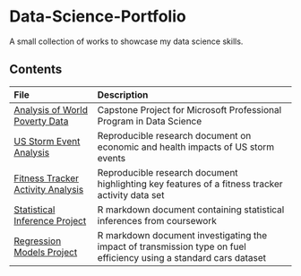 # Data-Science-Portfolio
A small collection of works to showcase my data science skills.

## Contents
|File             |Description             |
|:----------------|:-----------------------|
|[Analysis of World Poverty Data](https://coxy-74.github.io/Data-Science-Portfolio/Microsoft/Analysis%20of%20World%20Poverty%20Data.pdf)|Capstone Project for Microsoft Professional Program in Data Science|
|[US Storm Event Analysis](https://coxy-74.github.io/Data-Science-Portfolio/Coursera/Storm%20Analysis/Storm_Analysis.html)|Reproducible research document on economic and health impacts of US storm events| 
|[Fitness Tracker Activity Analysis](https://coxy-74.github.io/Data-Science-Portfolio/Coursera/Fitness%20Tracker/Fitness-Tracker-Analysis.html)|Reproducible research document highlighting key features of a fitness tracker activity data set|
|[Statistical Inference Project](https://coxy-74.github.io/Data-Science-Portfolio/Coursera/Statistical%20Inference/Statistical-Inference-Project---SCox.html)|R markdown document containing statistical inferences from coursework|
|[Regression Models Project](https://coxy-74.github.io/Data-Science-Portfolio/Coursera/Regression/Regression-Models-Course-Project.html)|R markdown document investigating the impact of transmission type on fuel efficiency using a standard cars dataset|


